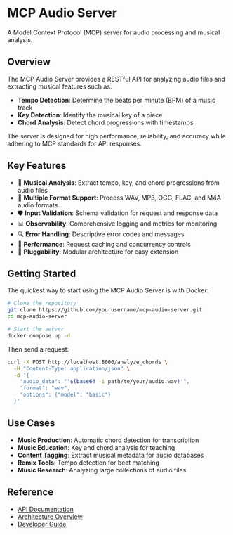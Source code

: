 # MCP Audio Server

A Model Context Protocol (MCP) server for audio processing and musical analysis.

## Overview

The MCP Audio Server provides a RESTful API for analyzing audio files and extracting musical features such as:

- **Tempo Detection**: Determine the beats per minute (BPM) of a music track
- **Key Detection**: Identify the musical key of a piece
- **Chord Analysis**: Detect chord progressions with timestamps

The server is designed for high performance, reliability, and accuracy while adhering to MCP standards for API responses.

## Key Features

- 🎵 **Musical Analysis**: Extract tempo, key, and chord progressions from audio files
- 🔄 **Multiple Format Support**: Process WAV, MP3, OGG, FLAC, and M4A audio formats
- 🛡️ **Input Validation**: Schema validation for request and response data
- 📊 **Observability**: Comprehensive logging and metrics for monitoring
- 🔍 **Error Handling**: Descriptive error codes and messages
- 🚀 **Performance**: Request caching and concurrency controls
- 🔌 **Pluggability**: Modular architecture for easy extension

## Getting Started

The quickest way to start using the MCP Audio Server is with Docker:

```bash
# Clone the repository
git clone https://github.com/yourusername/mcp-audio-server.git
cd mcp-audio-server

# Start the server
docker compose up -d
```

Then send a request:

```bash
curl -X POST http://localhost:8000/analyze_chords \
  -H "Content-Type: application/json" \
  -d '{
    "audio_data": "'$(base64 -i path/to/your/audio.wav)'",
    "format": "wav",
    "options": {"model": "basic"}
  }'
```

## Use Cases

- **Music Production**: Automatic chord detection for transcription
- **Music Education**: Key and chord analysis for teaching
- **Content Tagging**: Extract musical metadata for audio databases
- **Remix Tools**: Tempo detection for beat matching
- **Music Research**: Analyzing large collections of audio files

## Reference

- [API Documentation](api/overview.md)
- [Architecture Overview](architecture.md)
- [Developer Guide](dev/getting-started.md)
